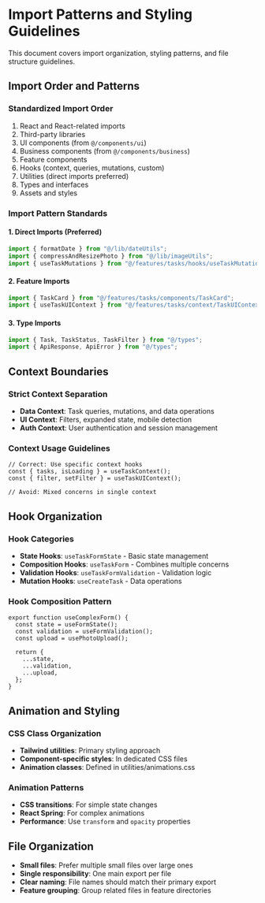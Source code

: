 
# Import Patterns and Styling Guidelines

This document covers import organization, styling patterns, and file structure guidelines.

## Import Order and Patterns

### Standardized Import Order

1. React and React-related imports
2. Third-party libraries  
3. UI components (from `@/components/ui`)
4. Business components (from `@/components/business`)
5. Feature components
6. Hooks (context, queries, mutations, custom)
7. Utilities (direct imports preferred)
8. Types and interfaces
9. Assets and styles

### Import Pattern Standards

#### 1. Direct Imports (Preferred)
```typescript
import { formatDate } from "@/lib/dateUtils";
import { compressAndResizePhoto } from "@/lib/imageUtils";
import { useTaskMutations } from "@/features/tasks/hooks/useTaskMutations";
```

#### 2. Feature Imports
```typescript
import { TaskCard } from "@/features/tasks/components/TaskCard";
import { useTaskUIContext } from "@/features/tasks/context/TaskUIContext";
```

#### 3. Type Imports
```typescript
import { Task, TaskStatus, TaskFilter } from "@/types";
import { ApiResponse, ApiError } from "@/types";
```

## Context Boundaries

### Strict Context Separation

- **Data Context**: Task queries, mutations, and data operations
- **UI Context**: Filters, expanded state, mobile detection  
- **Auth Context**: User authentication and session management

### Context Usage Guidelines

```tsx
// Correct: Use specific context hooks
const { tasks, isLoading } = useTaskContext();
const { filter, setFilter } = useTaskUIContext();

// Avoid: Mixed concerns in single context
```

## Hook Organization

### Hook Categories

- **State Hooks**: `useTaskFormState` - Basic state management
- **Composition Hooks**: `useTaskForm` - Combines multiple concerns
- **Validation Hooks**: `useTaskFormValidation` - Validation logic
- **Mutation Hooks**: `useCreateTask` - Data operations

### Hook Composition Pattern

```tsx
export function useComplexForm() {
  const state = useFormState();
  const validation = useFormValidation();
  const upload = usePhotoUpload();
  
  return {
    ...state,
    ...validation,
    ...upload,
  };
}
```

## Animation and Styling

### CSS Class Organization

- **Tailwind utilities**: Primary styling approach
- **Component-specific styles**: In dedicated CSS files
- **Animation classes**: Defined in utilities/animations.css

### Animation Patterns

- **CSS transitions**: For simple state changes
- **React Spring**: For complex animations
- **Performance**: Use `transform` and `opacity` properties

## File Organization

- **Small files**: Prefer multiple small files over large ones
- **Single responsibility**: One main export per file
- **Clear naming**: File names should match their primary export
- **Feature grouping**: Group related files in feature directories
